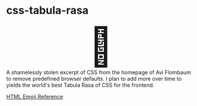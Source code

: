 # css-tabula-rasa

<div style="font-size:100px; text-align: center;">&#129302;</div>
A shamelessly stolen excerpt of CSS from the homepage of Avi Flombaum to remove predefined browser defaults.
I plan to add more over time to yields the world's best Tabula Rasa of CSS for the frontend.

[HTML Emoji Reference](https://www.w3schools.com/charsets/ref_emoji.asp)
